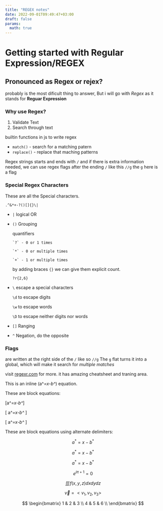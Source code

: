 ```yaml
---
title: "REGEX notes"
date: 2022-09-01T09:49:47+03:00
draft: false
params:
  math: true
---
```


# Getting started with Regular Expression/REGEX

## Pronounced as Regex or rejex?

probably is the most dificult thing to answer, But i will go with _Regex_ as it stands for **Reguar Expression**

### Why use Regex?

1. Validate Text
2. Search through text

builtin functions in js to write regex

- `match()` - search for a matching patern
- `replace()` - replace that maching patterns

Regex strings starts and ends with `/` and if there is extra information needed, we can use regex flags after the ending `/`
like this `//g` the `g` here is a flag

### Special Regex Characters

These are all the Special characters.

`.^&*+-?()[]{}\|`

- `|` logical OR

- `()` Grouping

  quantifiers

      `?` - 0 or 1 times

      `*` - 0 or multiple times

      `+` - 1 or multiple times

  by adding braces `{}` we can give them explicit count.

  `?r{2,6}`

- `\` escape a special characters

  `\d` to escape digits

  `\w` to escape words

  `\D` to escape neither digits nor words

- `[]` Ranging

- `^` Negation, do the opposite

### Flags

are written at the right side of the `/` like so `//g`
The `g` flat turns it into a global, which will make it search for _multiple matches_

visit [regexr.com](regexr.com) for more.
it has amazing cheatsheet and traning area.

This is an inline \(a^*=x-b^*\) equation.

These are block equations:

\[a^*=x-b^*\]

\[ a^*=x-b^* \]

\[
a^*=x-b^*
\]

These are block equations using alternate delimiters:

$$a^*=x-b^*$$

$$ a^*=x-b^* $$

$$
a^*=x-b^*
$$

$$ e^{i\pi + 1} = 0 $$

$$ \iiint f(x,y,z)dxdydz $$

$$ \vec{v} = <v_1, v_2, v_3> $$

$$ \begin{bmatrix}
1 & 2 & 3 \\
4 & 5 & 6 \\
\end{bmatrix} 
$$